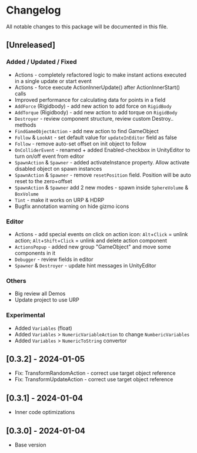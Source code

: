 # Changelog

All notable changes to this package will be documented in this file.


## [Unreleased]
### Added / Updated / Fixed
- Actions - completely refactored logic to make instant actions executed in a single update or start event
- Actions - force execute ActionInnerUpdate() after ActionInnerStart() calls
- Improved performance for calculating data for points in a field
- `AddForce` (Rigidbody) - add new action to add force on `RigidBody`
- `AddTorque` (Rigidbody) - add new action to add torque on `RigidBody`
- `Destroyer` - review component structure, review custom Destroy.. methods
- `FindGameObjectAction` - add new action to find GameObject
- `Follow` & `LookAt` - set default value for `updateInEditor` field as false
- `Follow` - remove auto-set offset on init object to follow
- `OnColliderEvent` - renamed + added Enabled-checkbox in UnityEditor to turn on/off event from editor
- `SpawnAction` & `Spawner` - added activateInstance property. Allow activate disabled object on spawn instances
- `SpawnAction` & `Spawner` - remove `resetPosition` field. Position will be auto reset to the zero+offset
- `SpawnAction` & `Spawner` add 2 new modes - spawn inside `SphereVolume` & `BoxVolume`
- `Tint` - make it works on URP & HDRP
- Bugfix annotation warning on hide gizmo icons

### Editor
- Actions - add special events on click on action icon: `Alt`+`Click` = unlink action; `Alt`+`Shift`+`Click` = unlink and delete action component
- `ActionsPopup` - added new group "GameObject" and move some components in it
- `Debugger` - review fields in editor
- `Spawner` & `Destroyer` - update hint messages in UnityEditor

### Others
- Big review all Demos
- Update project to use URP

### Experimental
- Added `Variables` (float)
- Added `Variables` > `NumericVariableAction` to change `NumbericVariables`
- Added `Variables` > `NumericToString` convertor



## [0.3.2] - 2024-01-05
- Fix: TransformRandomAction - correct use target object reference
- Fix: TransformUpdateAction - correct use target object reference



## [0.3.1] - 2024-01-04
- Inner code optimizations



## [0.3.0] - 2024-01-04
- Base version
